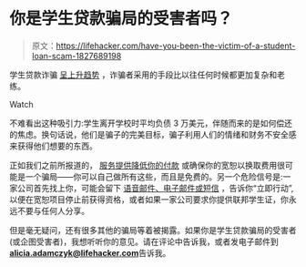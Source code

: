 # 你是学生贷款骗局的受害者吗？

> 原文：<https://lifehacker.com/have-you-been-the-victim-of-a-student-loan-scam-1827689198>

学生贷款诈骗 [呈上升趋势](https://www.cnbc.com/2018/07/16/student-loan-scams-are-on-the-rise.html) ，诈骗者采用的手段比以往任何时候都更加复杂和老练。

Watch

不难看出这种吸引力:学生离开学校时平均负债 3 万美元，伴随而来的是如何偿还的焦虑。换句话说，他们是骗子的完美目标，骗子利用人们的情绪和财务不安全感来获得他们想要的东西。

正如我们之前所报道的， [服务提供降低你的付款](https://twocents.lifehacker.com/dont-pay-anyone-to-help-you-with-your-student-loans-1825888355) 或确保你的宽恕以换取费用很可能是一个骗局——你可以自己做所有这些，而且是免费的。另一个危险信号是:一家公司首先找上你，可能会留下 [语音邮件、电子邮件或短信](https://studentaid.ed.gov/sa/repay-loans/avoiding-loan-scams) ，告诉你“立即行动”,以便在宽恕项目停止前获得资格，或者如果一家公司要求你提供联邦学生证，你永远不要与任何人分享。

但是毫无疑问，还有很多其他的骗局等着被揭露。如果你是学生贷款骗局的受害者(或企图受害者)，我想听听你的意见。请在评论中告诉我，或者发电子邮件到**alicia.adamczyk@lifehacker.com**告诉我。